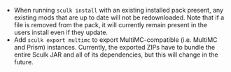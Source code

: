 - When running `sculk install` with an existing installed pack present, any existing mods that are
  up to date will not be redownloaded. Note that if a file is removed from the pack, it will
  currently remain present in the users install even if they update.
- Add `sculk export multimc` to export MultiMC-compatible (i.e. MultiMC and Prism) instances.
  Currently, the exported ZIPs have to bundle the entire Sculk JAR and all of its dependencies, but
  this will change in the future.
